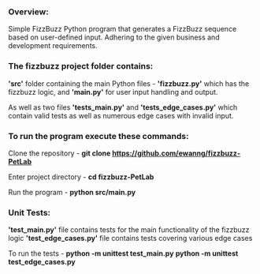 ### Overview:

Simple FizzBuzz Python program that generates a FizzBuzz sequence based on user-defined input.
Adhering to the given business and development requirements.

### The fizzbuzz project folder contains:

**'src'** folder containing the main Python files -
**'fizzbuzz.py'** which has the fizzbuzz logic, and **'main.py'** for user input handling and output.

As well as two files **'tests_main.py'** and **'tests_edge_cases.py'**
which contain valid tests as well as numerous edge cases with invalid input.

### To run the program execute these commands:

Clone the repository -
**git clone https://github.com/ewanng/fizzbuzz-PetLab**

Enter project directory -
**cd fizzbuzz-PetLab**

Run the program -
**python src/main.py**


### Unit Tests:

**'test_main.py'** file contains tests for the main functionality of the fizzbuzz logic
**'test_edge_cases.py'** file contains tests covering various edge cases

To run the tests -
**python -m unittest test_main.py**
**python -m unittest test_edge_cases.py**
